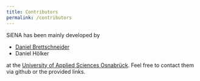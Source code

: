 ```yaml
---
title: Contributors
permalink: /contributors
---
```

SiENA has been mainly developed by

* [Daniel Brettschneider](https://www.xing.com/profile/Daniel_Brettschneider3)
* Daniel Hölker

at the [University of Applied Sciences Osnabrück](https://www.hs-osnabrueck.de/mobilkommunikation). Feel free to contact them via github or the provided links.
